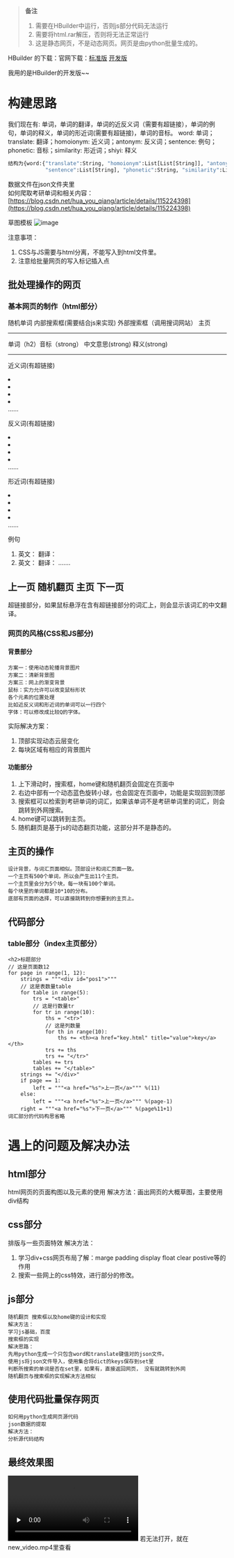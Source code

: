 >**备注**
>1. 需要在HBuilder中运行，否则js部分代码无法运行
>2. 需要将html.rar解压，否则将无法正常运行
>3. 这是静态网页，不是动态网页。网页是由python批量生成的。

HBuilder 的下载：官网下载：[标准版](https://download1.dcloud.net.cn/download/HBuilderX.3.1.8.20210406.zip)   [开发版](https://download1.dcloud.net.cn/download/HBuilderX.3.1.8.20210406.full.zip)

我用的是HBuilder的开发版~~

# 构建思路


我们现在有: 单词，单词的翻译，单词的近反义词（需要有超链接），单词的例句，单词的释义，单词的形近词(需要有超链接)，单词的音标。
word: 单词；translate: 翻译；homoionym: 近义词；antonym: 反义词；sentence: 例句；phonetic: 音标；similarity: 形近词；shiyi: 释义
```python
结构为{word:{"translate":String, "homoionym":List[List[String]], "antonym":List[List[String]], 
			"sentence":List[String], "phonetic":String, "similarity":List[String], "shiyi":String}}
```
数据文件在json文件夹里<br>
如何爬取考研单词和相关内容：[https://blog.csdn.net/hua_you_qiang/article/details/115224398](https://blog.csdn.net/hua_you_qiang/article/details/115224398)
<br>

草图模板
![image](./草图.png)

注意事项：
1. CSS与JS需要与html分离，不能写入到html文件里。
2. 注意给批量网页的写入标记插入点
## 批处理操作的网页
### 基本网页的制作（html部分）
随机单词 	内部搜索框(需要结合js来实现)		外部搜索框（调用搜词网站）		主页
<hr>
单词（h2）音标（strong）
中文意思(strong)
释义(strong)
<hr>

近义词(有超链接)
<li></li>	<li></li>	<li></li>	<li></li>
......

反义词(有超链接)
<li></li>	<li></li>	<li></li>	<li></li>
......

形近词(有超链接)
<li></li>	<li></li>	<li></li>	<li></li>
......

例句
1. 英文：
   翻译：
2. 英文：
   翻译：
   .......

上一页   随机翻页   主页   下一页
----------------------------------
超链接部分，如果鼠标悬浮在含有超链接部分的词汇上，则会显示该词汇的中文翻译。

### 网页的风格(CSS和JS部分)
#### 背景部分
```
方案一：使用动态轮播背景图片
方案二：清新背景图
方案三：网上的渐变背景
鼠标：实力允许可以改变鼠标形状
各个元素的位置处理
比如近反义词和形近词的单词可以一行四个
字体：可以修改成比较Q的字体。
```
实际解决方案：
1. 顶部实现动态云层变化
2. 每块区域有相应的背景图片
#### 功能部分
1. 上下滑动时，搜索框，home键和随机翻页会固定在页面中
2. 右边中部有一个动态蓝色旋转小球，也会固定在页面中，功能是实现回到顶部
3. 搜索框可以检索到考研单词的词汇，如果该单词不是考研单词里的词汇，则会跳转到外网搜索。
4. home键可以跳转到主页。
5. 随机翻页是基于js的动态翻页功能，这部分并不是静态的。



## 主页的操作

```
设计背景，与词汇页面相似。顶部设计和词汇页面一致。
一个主页有500个单词，所以会产生出11个主页。
一个主页里会分为5个块，每一块有100个单词。
每个块里的单词都是10*10的分布。
底部有页面的选择，可以直接跳转到你想要到的主页上。
```

## 代码部分
### table部分（index主页部分）

```
<h2>标题部分
// 这是页面数12
for page in range(1, 12):
	strings = """<div id="pos1">"""
	// 这是表数量table
	for table in range(5):
		trs = "<table>"
		// 这是行数量tr
		for tr in range(10):
			ths = "<tr>"
			// 这是列数量
			for th in range(10):
				ths += <th><a href="key.html" title="value">key</a></th>
			trs += ths
			trs += "</tr>"
		tables += trs
		tables += "</table>"
	strings += "</div>"
	if page == 1:
		left = """<a href="%s">上一页</a>""" %(11)
	else:
		left = """<a href="%s">上一页</a>""" %(page-1)
	right = """<a href="%s">下一页</a>""" %(page%11+1)
词汇部分的代码构思省略
```

# 遇上的问题及解决办法
## html部分
html网页的页面构图以及元素的使用
解决方法：画出网页的大概草图，主要使用div结构
## css部分
排版与一些页面特效
解决方法：
1. 学习div+css网页布局了解：marge padding display float clear postive等的作用
2. 搜索一些网上的css特效，进行部分的修改。
## js部分
```
随机翻页 搜索框以及home键的设计和实现
解决方法：
学习js基础，百度
搜索框的实现
解决思路：
先用python生成一个只包含word和translate键值对的json文件。
使用js将json文件导入，使用集合将dict的keys保存到set里
判断所搜索的单词是否在set里，如果有，直接返回网页， 没有就跳转到外网
随机翻页与搜索框的实现解决方法相似
```
## 使用代码批量保存网页
```
如何用python生成网页源代码
json数据的提取
解决方法：
分析源代码结构
```
## 最终效果图
<video id="video" controls="" preload="none">
<source id="mp4" src="new_video.mp4" type="video/mp4">
</video>
若无法打开，就在new_video.mp4里查看
